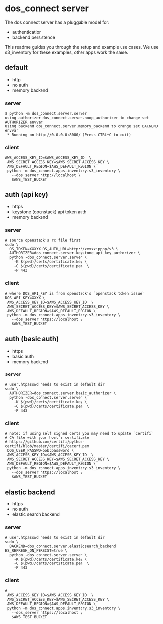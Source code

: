 
# dos_connect server

The dos connect server has a pluggable model for:
* authentication
* backend persistence

This readme guides you through the setup and example use cases.
We use s3_inventory for these examples, other apps work the same.

## default

* http
* no auth
* memory backend

### server
```
$ python -m dos_connect.server.server
using authorizer dos_connect.server.noop_authorizer to change set AUTHORIZER envvar
using backend dos_connect.server.memory_backend to change set BACKEND envvar
 * Running on http://0.0.0.0:8080/ (Press CTRL+C to quit)
```

### client
```
AWS_ACCESS_KEY_ID=$AWS_ACCESS_KEY_ID  \
 AWS_SECRET_ACCESS_KEY=$AWS_SECRET_ACCESS_KEY \
 AWS_DEFAULT_REGION=$AWS_DEFAULT_REGION \
 python -m dos_connect.apps.inventory.s3_inventory \
   --dos_server http://localhost \
   $AWS_TEST_BUCKET
```

## auth (api key)

* https
* keystone (openstack) api token auth
* memory backend

### server
```
# source openstack's rc file first
sudo \
  OS_TOKEN=XXXXX OS_AUTH_URL=http://xxxxx:pppp/v3 \
  AUTHORIZER=dos_connect.server.keystone_api_key_authorizer \
  python -dos_connect.server.server \
    -K $(pwd)/certs/certificate.key \
    -C $(pwd)/certs/certificate.pem  \
    -P 443
```

### client
```
# where DOS_API_KEY is from openstack's `openstack token issue`
DOS_API_KEY=XXXX \
 AWS_ACCESS_KEY_ID=$AWS_ACCESS_KEY_ID  \
 AWS_SECRET_ACCESS_KEY=$AWS_SECRET_ACCESS_KEY \
 AWS_DEFAULT_REGION=$AWS_DEFAULT_REGION \
 python -m dos_connect.apps.inventory.s3_inventory \
   --dos_server https://localhost \
   $AWS_TEST_BUCKET
```


## auth (basic auth)

* https
* basic auth
* memory backend

### server
```
# user.htpasswd needs to exist in default dir
sudo \  
  AUTHORIZER=dos_connect.server.basic_authorizer \
  python -dos_connect.server.server \
    -K $(pwd)/certs/certificate.key \
    -C $(pwd)/certs/certificate.pem  \
    -P 443
```

### client
```
# note: if using self signed certs you may need to update `certifi`
# CA file with your host's certificate
# https://github.com/certifi/python-certifi/blob/master/certifi/cacert.pem
 DOS_USER_PASSWD=bob:password \
 AWS_ACCESS_KEY_ID=$AWS_ACCESS_KEY_ID  \
 AWS_SECRET_ACCESS_KEY=$AWS_SECRET_ACCESS_KEY \
 AWS_DEFAULT_REGION=$AWS_DEFAULT_REGION \
 python -m dos_connect.apps.inventory.s3_inventory \
   --dos_server https://localhost \
   $AWS_TEST_BUCKET
```


## elastic backend

* https
* no auth
* elastic search backend

### server
```
# user.htpasswd needs to exist in default dir
sudo \  
  BACKEND=dos_connect.server.elasticsearch_backend  ES_REFRESH_ON_PERSIST=true \
  python -dos_connect.server.server \
    -K $(pwd)/certs/certificate.key \
    -C $(pwd)/certs/certificate.pem  \
    -P 443
```

### client
```
#
 AWS_ACCESS_KEY_ID=$AWS_ACCESS_KEY_ID  \
 AWS_SECRET_ACCESS_KEY=$AWS_SECRET_ACCESS_KEY \
 AWS_DEFAULT_REGION=$AWS_DEFAULT_REGION \
 python -m dos_connect.apps.inventory.s3_inventory \
   --dos_server https://localhost \
   $AWS_TEST_BUCKET
```

